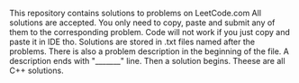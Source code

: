 This repository contains solutions to problems on LeetCode.com
All solutions are accepted. You only need to copy, paste and submit any of them to the corresponding problem. 
Code will not work if you just copy and paste it in IDE tho.
Solutions are stored in .txt files named after the problems. 
There is also a problem description in the beginning of the file.
A description ends with "_______" line. Then a solution begins.
Theese are all C++ solutions.
